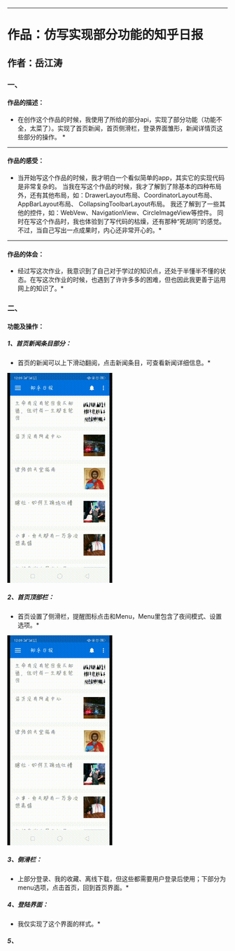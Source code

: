 *** 
# 作品：仿写实现部分功能的知乎日报
## 作者：岳江涛

### 一、
#### 作品的描述：
* 在创作这个作品的时候，我使用了所给的部分api，实现了部分功能（功能不全，太菜了）。实现了首页新闻，首页侧滑栏，登录界面雏形，新闻详情页这些部分的操作。 *

----
#### 作品的感受：
* 当开始写这个作品的时候，我才明白一个看似简单的app，其实它的实现代码是非常复杂的。
 当我在写这个作品的时候，我才了解到了除基本的四种布局外，还有其他布局，如：DrawerLayout布局、CoordinatorLayout布局、AppBarLayout布局、
     CollapsingToolbarLayout布局。
 我还了解到了一些其他的控件，如：WebVew、NavigationView、CircleImageView等控件。
 同时在写这个作品时，我也体验到了写代码的枯燥，还有那种“死胡同”的感觉。
 不过，当自己写出一点成果时，内心还非常开心的。*
 
 ----
 #### 作品的体会：
 * 经过写这次作业，我意识到了自己对于学过的知识点，还处于半懂半不懂的状态。在写这次作业的时候，也遇到了许许多多的困难，但也因此我更善于运用网上的知识了。*
 ### 二、
 #### 功能及操作：
 ##### 1、首页新闻条目部分：
 * 首页的新闻可以上下滑动翻阅，点击新闻条目，可查看新闻详细信息。*
 
 ![](https://github.com/Yuejiangtao/Zhihu/blob/master/1551413506446.gif)
 ##### 2、首页顶部栏：
 * 首页设置了侧滑栏，提醒图标点击和Menu，Menu里包含了夜间模式、设置选项。*
 
 ![](https://github.com/Yuejiangtao/Zhihu/blob/master/1551413506446.gif)
 ##### 3、侧滑栏：
 * 上部分登录、我的收藏、离线下载，但这些都需要用户登录后使用；下部分为menu选项，点击首页，回到首页界面。*
 ##### 4、登陆界面：
 * 我仅实现了这个界面的样式。*
 ##### 5、
